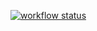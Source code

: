 [![workflow status](https://github.com/staceynik/devops-for-programmers-project-74/workflows/workflow.yml/badge.svg)](https://github.com/staceynik/devops-for-programmers-project-74/actions)
